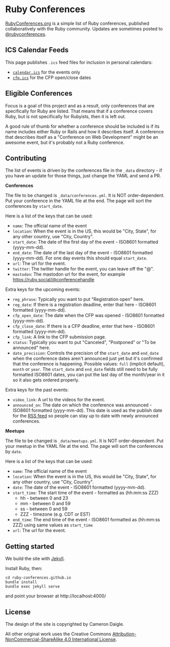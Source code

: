 # Ruby Conferences

[RubyConferences.org][r] is a simple list of Ruby conferences, published
collaboratively with the Ruby community. Updates are sometimes posted to
[@rubyconferences][t].

[r]: https://rubyconferences.org/
[t]: https://twitter.com/rubyconferences

## ICS Calendar Feeds

This page publishes `.ics` feed files for inclusion in personal calendars:

- [`calendar.ics`](https://rubyconferences.org/calendar.ics) for the events only
- [`cfp.ics`](https://rubyconferences.org/cfp.ics) for the CFP open/close dates

## Eligible Conferences

Focus is a goal of this project and as a result, only conferences that are
specifically for Ruby are listed. That means that if a conference covers Ruby,
but is not specifically for Rubyists, then it is left out.

A good rule of thumb for whether a conference should be included is if its name
includes either Ruby or Rails and how it describes itself. A conference that
describes itself as a "Conference on Web Development" might be an awesome event,
but it's probably not a Ruby conference.

## Contributing

The list of events is driven by the conferences file in the `_data` directory - if you have an update for those things, just change the YAML and send a PR.

**Conferences**

The file to be changed is `_data/conferences.yml`. It is NOT order-dependent.
Put your conference in the YAML file at the end.
The page will sort the conferences by `start_date`.

Here is a list of the keys that can be used:

* `name`: The official name of the event
* `location`: When the event is in the US, this would be "City, State", for any
  other country, use "City, Country".
* `start_date`: The date of the first day of the event - ISO8601 formatted (yyyy-mm-dd).
* `end_date`: The date of the last day of the event - ISO8601 formatted (yyyy-mm-dd). For one day events this should equal `start_date`.
* `url`: The url for the event.
* `twitter`: The twitter handle for the event, you can leave off the "@".
* `mastodon`: The mastodon url for the event, for example https://ruby.social/@conferencehandle

Extra keys for the upcoming events:

* `reg_phrase`: Typically you want to put "Registration open" here.
* `reg_date`: If there is a registration deadline, enter that here - ISO8601 formatted (yyyy-mm-dd).
* `cfp_open_date`: The date when the CFP was opened - ISO8601 formatted (yyyy-mm-dd).
* `cfp_close_date`: If there is a CFP deadline, enter that here - ISO8601 formatted (yyyy-mm-dd).
* `cfp_link`: A link to the CFP submission page.
* `status`:  Typically you want to put "Canceled", "Postponed" or "To be announced" here.
* `date_precision`: Controls the precision of the `start_date` and `end_date` when the conference dates aren't announced just yet but it's confirmed that the conference is happening. Possible values: `full` (implicit default), `month` or `year`. The `start_date` and `end_date` fields still need to be fully formatted ISO8601 dates, you can put the last day of the month/year in it so it also gets ordered properly.

Extra keys for the past events:

* `video_link`: A url to the videos for the event.
* `announced_on`: The date on which the conference was announced - ISO8601 formatted (yyyy-mm-dd). This date is used as the publish date for the [RSS feed](https://rubyconferences.org/feed.xml) so people can stay up to date with newly announced conferences.

**Meetups**

The file to be changed is `_data/meetups.yml`. It is NOT order-dependent.
Put your meetup in the YAML file at the end.
The page will sort the conferences by `date`.

Here is a list of the keys that can be used:

* `name`: The official name of the event
* `location`: When the event is in the US, this would be "City, State", for any
  other country, use "City, Country".
* `date`: The date of the event - ISO8601 formatted (yyyy-mm-dd).
* `start_time`: The start time of the event - formatted as (hh:mm:ss ZZZ)
  * hh - between 0 and 23
  * mm - between 0 and 59
  * ss - between 0 and 59
  * ZZZ - timezone (e.g. CDT or EST)
* `end_time`: The end time of the event - ISO8601 formatted as (hh:mm:ss ZZZ) using same values as `start_time`
* `url`: The url for the event.

## Getting started

We build the site with [Jekyll](https://jekyllrb.com/).

Install Ruby, then:
```
cd ruby-conferences.github.io
bundle install
bundle exec jekyll serve
```
and point your browser at http://localhost:4000/

## License

The design of the site is copyrighted by Cameron Daigle.

All other original work uses the Creative Commons
[Attribution-NonCommercial-ShareAlike 4.0 International License][l].

[l]: https://creativecommons.org/licenses/by-nc-sa/4.0/deed.en_US
